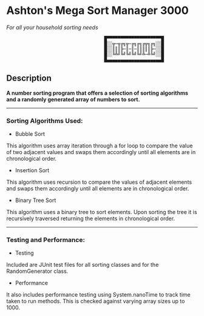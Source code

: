# Ashton's Mega Sort Manager 3000
*For all your household sorting needs*

                                        █▀▀▀▀▀▀▀▀▀▀▀▀▀▀▀▀▀▀▀▀█
                                        █░░╦─╦╔╗╦─╔╗╔╗╔╦╗╔╗░░█
                                        █░░║║║╠─║─║─║║║║║╠─░░█
                                        █░░╚╩╝╚╝╚╝╚╝╚╝╩─╩╚╝░░█
                                        █▄▄▄▄▄▄▄▄▄▄▄▄▄▄▄▄▄▄▄▄█
                
<h2>Description</h2>

**A number sorting program that offers a selection of sorting algorithms and a randomly generated array of numbers to sort.**

---


<h3>Sorting Algorithms Used:</h3>

- Bubble Sort

This algorithm uses array iteration through a for loop to compare the value of two adjacent values and swaps them accordingly until all elements are in chronological order.

- Insertion Sort

This algorithm uses recursion to compare the values of adjacent elements and swaps them accordingly until all elements are in chronological order.

- Binary Tree Sort

This algorithm uses a binary tree to sort elements. Upon sorting the tree it is recursively traversed returning the elements in chronological order.

---

<h3>Testing and Performance:</h3>

- Testing

Included are JUnit test files for all sorting classes and for the RandomGenerator class.

- Performance

It also includes performance testing using System.nanoTime to track time taken to run methods. This is checked against varying array sizes up to 1000.
